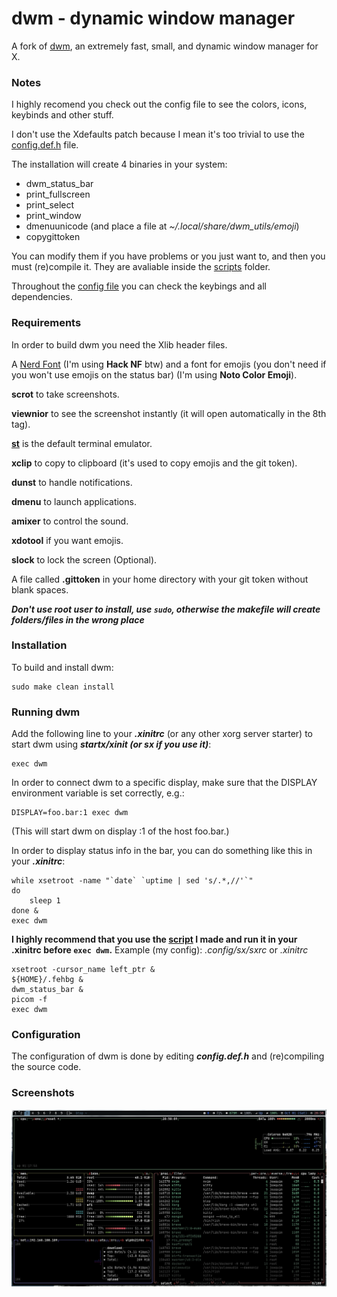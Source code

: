 # dwm - dynamic window manager
A fork of [dwm](https://dwm.suckless.org/), an extremely fast, small, and dynamic window manager for X.

### Notes
I highly recomend you check out the config file to see the colors, icons, keybinds and other stuff.

I don't use the Xdefaults patch because I mean it's too trivial to use the [config.def.h](config.def.h) file.

The installation will create 4 binaries in your system:
- dwm_status_bar
- print_fullscreen
- print_select
- print_window
- dmenuunicode (and place a file at *~/.local/share/dwm_utils/emoji*)
- copygittoken

You can modify them if you have problems or you just want to, and then you must (re)compile it. They are avaliable inside the [scripts](scripts) folder.

Throughout the [config file](config.def.h) you can check the keybings and all dependencies.

### Requirements
In order to build dwm you need the Xlib header files.

A [Nerd Font](https://www.nerdfonts.com) (I'm using **Hack NF** btw) and a font for emojis (you don't need if you won't use emojis on the status bar) (I'm using **Noto Color Emoji**).

**scrot** to take screenshots.

**viewnior** to see the screenshot instantly (it will open automatically in the 8th tag).

**[st](https://github.com/jgsn13/st)** is the default terminal emulator.

**xclip** to copy to clipboard (it's used to copy emojis and the git token).

**dunst** to handle notifications.

**dmenu** to launch applications.

**amixer** to control the sound.

**xdotool** if you want emojis.

**slock** to lock the screen (Optional).

A file called **.gittoken** in your home directory with your git token without blank spaces.

***Don't use root user to install, use `sudo`, otherwise the makefile will create folders/files in the wrong place***

### Installation
To build and install dwm:
```
sudo make clean install
```

### Running dwm
Add the following line to your ***.xinitrc*** (or any other xorg server starter) to start dwm using ***startx/xinit (or sx if you use it)***:
```
exec dwm
```

In order to connect dwm to a specific display, make sure that
the DISPLAY environment variable is set correctly, e.g.:

    DISPLAY=foo.bar:1 exec dwm

(This will start dwm on display :1 of the host foo.bar.)

In order to display status info in the bar, you can do something
like this in your ***.xinitrc***:
```
while xsetroot -name "`date` `uptime | sed 's/.*,//'`"
do
    sleep 1
done &
exec dwm
```
**I highly recommend that you use the [script](scripts/dwm_status_bar) I made and run it in your .xinitrc before `exec dwm`.**
Example (my config):
*.config/sx/sxrc* or *.xinitrc*
```
xsetroot -cursor_name left_ptr &
${HOME}/.fehbg &
dwm_status_bar &
picom -f  
exec dwm
```

### Configuration
The configuration of dwm is done by editing ***config.def.h*** and (re)compiling the source code.

### Screenshots

![Simple look](screenshot.png)
